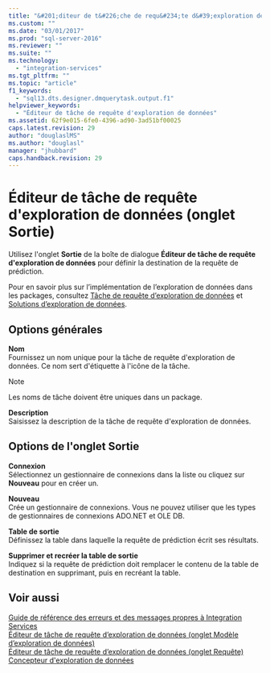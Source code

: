 ```yaml
---
title: "&#201;diteur de t&#226;che de requ&#234;te d&#39;exploration de donn&#233;es (onglet Sortie) | Microsoft Docs"
ms.custom: ""
ms.date: "03/01/2017"
ms.prod: "sql-server-2016"
ms.reviewer: ""
ms.suite: ""
ms.technology: 
  - "integration-services"
ms.tgt_pltfrm: ""
ms.topic: "article"
f1_keywords: 
  - "sql13.dts.designer.dmquerytask.output.f1"
helpviewer_keywords: 
  - "Éditeur de tâche de requête d'exploration de données"
ms.assetid: 62f9e015-6fe0-4396-ad90-3ad51bf00025
caps.latest.revision: 29
author: "douglaslMS"
ms.author: "douglasl"
manager: "jhubbard"
caps.handback.revision: 29
---
```

# &#201;diteur de t&#226;che de requ&#234;te d&#39;exploration de donn&#233;es (onglet Sortie)
  Utilisez l'onglet **Sortie** de la boîte de dialogue **Éditeur de tâche de requête d'exploration de données** pour définir la destination de la requête de prédiction.  
  
 Pour en savoir plus sur l’implémentation de l’exploration de données dans les packages, consultez [Tâche de requête d’exploration de données](../../integration-services/control-flow/data-mining-query-task.md) et [Solutions d’exploration de données](../../analysis-services/data-mining/data-mining-solutions.md).  
  
## Options générales  
 **Nom**  
 Fournissez un nom unique pour la tâche de requête d'exploration de données. Ce nom sert d'étiquette à l'icône de la tâche.  
  
> [!NOTE]  
>  Les noms de tâche doivent être uniques dans un package.  
  
 **Description**  
 Saisissez la description de la tâche de requête d'exploration de données.  
  
## Options de l'onglet Sortie  
 **Connexion**  
 Sélectionnez un gestionnaire de connexions dans la liste ou cliquez sur **Nouveau** pour en créer un.  
  
 **Nouveau**  
 Crée un gestionnaire de connexions. Vous ne pouvez utiliser que les types de gestionnaires de connexions ADO.NET et OLE DB.  
  
 **Table de sortie**  
 Définissez la table dans laquelle la requête de prédiction écrit ses résultats.  
  
 **Supprimer et recréer la table de sortie**  
 Indiquez si la requête de prédiction doit remplacer le contenu de la table de destination en supprimant, puis en recréant la table.  
  
## Voir aussi  
 [Guide de référence des erreurs et des messages propres à Integration Services](../../integration-services/integration-services-error-and-message-reference.md)   
 [Éditeur de tâche de requête d’exploration de données &#40;onglet Modèle d’exploration de données&#41;](../../integration-services/control-flow/data-mining-query-task-editor-mining-model-tab.md)   
 [Éditeur de tâche de requête d’exploration de données &#40;onglet Requête&#41;](../../integration-services/control-flow/data-mining-query-task-editor-query-tab.md)   
 [Concepteur d'exploration de données](../../analysis-services/data-mining/data-mining-designer.md)  
  
  
